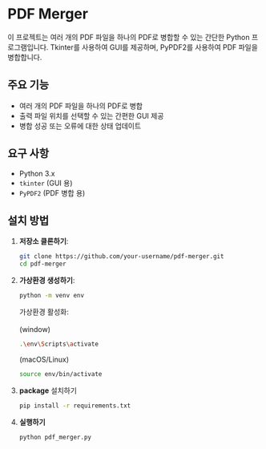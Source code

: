 # PDF Merger

이 프로젝트는 여러 개의 PDF 파일을 하나의 PDF로 병합할 수 있는 간단한 Python 프로그램입니다. Tkinter를 사용하여 GUI를 제공하며, PyPDF2를 사용하여 PDF 파일을 병합합니다.

## 주요 기능

- 여러 개의 PDF 파일을 하나의 PDF로 병합
- 출력 파일 위치를 선택할 수 있는 간편한 GUI 제공
- 병합 성공 또는 오류에 대한 상태 업데이트

## 요구 사항

- Python 3.x
- `tkinter` (GUI 용)
- `PyPDF2` (PDF 병합 용)

## 설치 방법

1. **저장소 클론하기**:

   ```bash
   git clone https://github.com/your-username/pdf-merger.git
   cd pdf-merger
   ```

2. **가상환경 생성하기**:
    ```bash
    python -m venv env
    ```

    가상환경 활성화:
    </br>
    </br>
    (window)
    ```bash
    .\env\Scripts\activate
    ```
     (macOS/Linux)
    </br>
     ```bash
    source env/bin/activate
    ```

3. **package** 설치하기

    ```bash
    pip install -r requirements.txt
    ```


4. **실행하기**
    ```bash
    python pdf_merger.py
    ```
